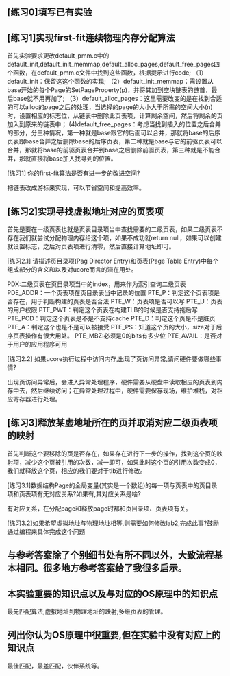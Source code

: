 ## [练习0]填写已有实验

## [练习1]实现first-fit连续物理内存分配算法
>
首先实验要求更改default_pmm.c中的default_init,default_init_memmap,default_alloc_pages,default_free_pages四个函数，在default_pmm.c文件中找到这些函数，根据提示进行code;
（1）default_init：保留这这个函数的实现;
（2）default_init_memmap：需设置从base开始的每个Page的SetPageProperty(p)，并将其加到空块链表的链首，最后base就不用再加了;
（3）default_alloc_pages：这里需要改变的是在找到合适的可以alloc的page之后的处理，当选择的page的大小大于所需的空间大小(n)时，设置相应的标志位，从链表中删除此页表项，计算剩余空间，然后将剩余的页加入到原来的链表中；
(4)default_free_pages：考虑当找到插入的位置之后合并的部分，分三种情况，第一种就是base跟它的后面可以合并，那就将base的后序页表跟base合并之后删除base的后序页表，第二种就是base与它的前驱页表可以合并，那就将base的前驱页表合并到base之后删除前驱页表，第三种就是不能合并，那就直接将base加入找寻到的位置。


[练习1] 你的first-fit算法是否有进一步的改进空间?
>
把链表改成游标来实现，可以节省空间和提高效率。


## [练习2]实现寻找虚拟地址对应的页表项
>
首先是要在一级页表也就是页表目录项当中查找需要的二级页表，如果二级页表不存在我们就尝试分配物理内存给这个项，如果不成功就return null，如果可以创建就设置标志，之后对页表项进行清零，然后直接计算地址即可。

 
[练习2.1] 请描述页目录项(Pag Director Entry)和页表(Page Table Entry)中每个组成部分的含义和以及对ucore而言的潜在用处。
>
PDX:二级页表在页目录项当中的index，用来作为索引查询二级页表
PDE_ADDR：一个页表项在页目录表当中记录的位置
PTE_P：判定这个页表项是否存在，用于判断构建的页表是否合法
PTE_W：页表项是否可以写
PTE_U：页表的用户权限
PTE_PWT：判定这个页表在构建TLB的时候是否支持拖后写
PTE_PCD：判定这个页表是不是不支持cache
PTE_D：判定这个页是不是脏页
PTE_A：判定这个也是不是可以被接受
PTE_PS：知道这个页的大小，size对于后序页表操作有很大用处。
PTE_MBZ:必须是0的bits有多少位
PTE_AVAIL：是否对于用户的应用程序可用


[练习2.2] 如果ucore执行过程中访问内存,出现了页访问异常,请问硬件要做哪些事情?
>
出现页访问异常后，会进入异常处理程序，硬件需要从硬盘中读取相应的页表到内存中去，然后继续访问；在异常处理过程中，硬件需要保存现场，维护堆栈，对相应寄存器进行处理。


## [练习3]释放某虚地址所在的页并取消对应二级页表项的映射
>
首先判断这个要移除的页是否存在，如果存在进行下一步的操作，找到这个页的映射项，减少这个页被引用的次数，减一即可，如果此时这个页的引用次数变成0，我们就释放这个页，相应的我们要对于tlb进行修改。

[练习3.1]数据结构Page的全局变量(其实是一个数组)的每一项与页表中的页目录项和页表项有无对应关系?如果有,其对应关系是啥?
>
有对应关系，在分配page和释放page时都和页目录项、页表项有关。


[练习3.2]如果希望虚拟地址与物理地址相等,则需要如何修改lab2,完成此事?鼓励通过编程来具体完成这个问题
>

## 与参考答案除了个别细节处有所不同以外，大致流程基本相同。很多地方参考答案给了我很多启示。

## 本实验重要的知识点以及与对应的OS原理中的知识点
最先匹配算法;虚拟地址到物理地址的映射;多级页表的管理。

## 列出你认为OS原理中很重要,但在实验中没有对应上的知识点
最佳匹配，最差匹配，伙伴系统等。
